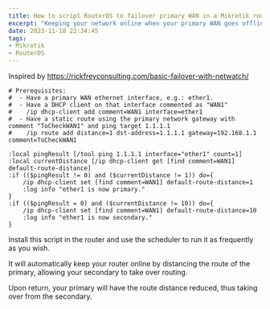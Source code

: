 ```yaml
---
title: How to script RouterOS to failover primary WAN in a Mikrotik router
excerpt: "Keeping your network online when your primary WAN goes offline"
date: 2023-11-18 22:34:45
tags:
- Mikrotik
- RouterOS
---
```


Inspired by https://rickfreyconsulting.com/basic-failover-with-netwatch/

```RouterOS
# Prerequisites:
#  - Have a primary WAN ethernet interface, e.g.: ether1.
#  - Have a DHCP client on that interface commented as "WAN1"
#    /ip dhcp-client add comment=WAN1 interface=ether1
#  - Have a static route using the primary network gateway with comment "ToCheckWAN1" and ping target 1.1.1.1
#    /ip route add distance=1 dst-address=1.1.1.1 gateway=192.168.1.1 comment=ToCheckWAN1

:local pingResult [/tool ping 1.1.1.1 interface="ether1" count=1]
:local currentDistance [/ip dhcp-client get [find comment=WAN1] default-route-distance]
:if (($pingResult != 0) and ($currentDistance != 1)) do={
    /ip dhcp-client set [find comment=WAN1] default-route-distance=1
    :log info "ether1 is now primary."
}
:if (($pingResult = 0) and ($currentDistance != 10)) do={
    /ip dhcp-client set [find comment=WAN1] default-route-distance=10
    :log info "ether1 is now secondary."
}
```

Install this script in the router and use the scheduler to run it as frequently as you wish.

It will automatically keep your router online by distancing the route of the primary, allowing your secondary to take over routing.

Upon return, your primary will have the route distance reduced, thus taking over from the secondary.